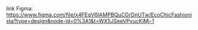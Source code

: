 link Figma:
https://www.figma.com/file/x4FEqV6IAMPBQuCGrDnUTw/EcoChicFashionista?type=design&node-id=0%3A1&t=WX5JSeeVPvucKiMj-1
